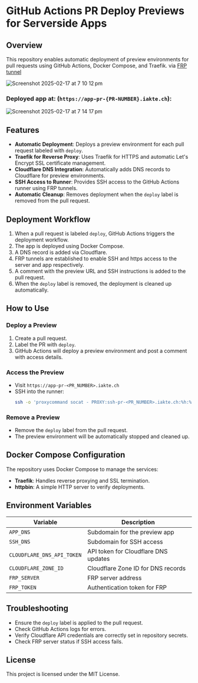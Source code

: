 # GitHub Actions PR Deploy Previews for Serverside Apps

## Overview
This repository enables automatic deployment of preview environments for pull requests using GitHub Actions, Docker Compose, and Traefik.
via [FRP tunnel](https://github.com/cirunlabs/frp-tunnel-action)


![Screenshot 2025-02-17 at 7 10 12 pm](https://github.com/user-attachments/assets/110310e7-5173-49fe-9ee8-21715f268f45)


### Deployed app at: (`https://app-pr-{PR-NUMBER}.iakte.ch`):

![Screenshot 2025-02-17 at 7 14 17 pm](https://github.com/user-attachments/assets/b3265a95-2c42-4207-8f54-c65e6704d842)



## Features
- **Automatic Deployment**: Deploys a preview environment for each pull request labeled with `deploy`.
- **Traefik for Reverse Proxy**: Uses Traefik for HTTPS and automatic Let's Encrypt SSL certificate management.
- **Cloudflare DNS Integration**: Automatically adds DNS records to Cloudflare for preview environments.
- **SSH Access to Runner**: Provides SSH access to the GitHub Actions runner using FRP tunnels.
- **Automatic Cleanup**: Removes deployment when the `deploy` label is removed from the pull request.

## Deployment Workflow
1. When a pull request is labeled `deploy`, GitHub Actions triggers the deployment workflow.
2. The app is deployed using Docker Compose.
3. A DNS record is added via Cloudflare.
4. FRP tunnels are established to enable SSH and https access to the server and app respectively.
5. A comment with the preview URL and SSH instructions is added to the pull request.
6. When the `deploy` label is removed, the deployment is cleaned up automatically.

## How to Use
### Deploy a Preview
1. Create a pull request.
2. Label the PR with `deploy`.
3. GitHub Actions will deploy a preview environment and post a comment with access details.

### Access the Preview
- Visit `https://app-pr-<PR_NUMBER>.iakte.ch`
- SSH into the runner:
  ```bash
  ssh -o 'proxycommand socat - PROXY:ssh-pr-<PR_NUMBER>.iakte.ch:%h:%p,proxyport=5002' runner@ssh-pr-<PR_NUMBER>.iakte.ch
  ```

### Remove a Preview
- Remove the `deploy` label from the pull request.
- The preview environment will be automatically stopped and cleaned up.

## Docker Compose Configuration
The repository uses Docker Compose to manage the services:
- **Traefik**: Handles reverse proxying and SSL termination.
- **httpbin**: A simple HTTP server to verify deployments.

## Environment Variables
| Variable | Description |
|----------|-------------|
| `APP_DNS` | Subdomain for the preview app |
| `SSH_DNS` | Subdomain for SSH access |
| `CLOUDFLARE_DNS_API_TOKEN` | API token for Cloudflare DNS updates |
| `CLOUDFLARE_ZONE_ID` | Cloudflare Zone ID for DNS records |
| `FRP_SERVER` | FRP server address |
| `FRP_TOKEN` | Authentication token for FRP |


## Troubleshooting
- Ensure the `deploy` label is applied to the pull request.
- Check GitHub Actions logs for errors.
- Verify Cloudflare API credentials are correctly set in repository secrets.
- Check FRP server status if SSH access fails.

## License
This project is licensed under the MIT License.
